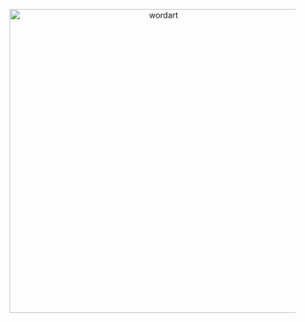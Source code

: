 <p align="center">
  <img width="527" height="536" alt="wordart" src="https://github.com/user-attachments/assets/7a3f4a13-53ab-431f-8778-706adcb2ecc9" />
</p>

